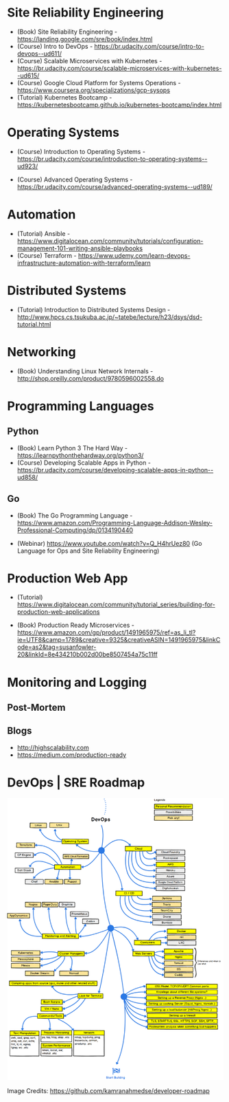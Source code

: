 # Site Reliability Engineering

- (Book) Site Reliability Engineering - https://landing.google.com/sre/book/index.html
- (Course) Intro to DevOps - https://br.udacity.com/course/intro-to-devops--ud611/
- (Course) Scalable Microservices with Kubernetes - https://br.udacity.com/course/scalable-microservices-with-kubernetes--ud615/
- (Course) Google Cloud Platform for Systems Operations - https://www.coursera.org/specializations/gcp-sysops
- (Tutorial) Kubernetes Bootcamp - https://kubernetesbootcamp.github.io/kubernetes-bootcamp/index.html

# Operating Systems
- (Course) Introduction to Operating Systems - https://br.udacity.com/course/introduction-to-operating-systems--ud923/

- (Course) Advanced Operating Systems - https://br.udacity.com/course/advanced-operating-systems--ud189/

# Automation 
- (Tutorial) Ansible - https://www.digitalocean.com/community/tutorials/configuration-management-101-writing-ansible-playbooks
- (Course) Terraform - https://www.udemy.com/learn-devops-infrastructure-automation-with-terraform/learn

# Distributed Systems

- (Tutorial) Introduction to Distributed Systems Design - http://www.hpcs.cs.tsukuba.ac.jp/~tatebe/lecture/h23/dsys/dsd-tutorial.html

# Networking

- (Book) Understanding Linux Network Internals - http://shop.oreilly.com/product/9780596002558.do

# Programming Languages

## Python

- (Book) Learn Python 3 The Hard Way - https://learnpythonthehardway.org/python3/
- (Course) Developing Scalable Apps in Python - https://br.udacity.com/course/developing-scalable-apps-in-python--ud858/

## Go
- (Book) The Go Programming Language - https://www.amazon.com/Programming-Language-Addison-Wesley-Professional-Computing/dp/0134190440

- (Webinar) https://www.youtube.com/watch?v=Q_H4hrUez80 (Go Language for Ops and Site Reliability Engineering)

# Production Web App
- (Tutorial) https://www.digitalocean.com/community/tutorial_series/building-for-production-web-applications

- (Book) Production Ready Microservices - https://www.amazon.com/gp/product/1491965975/ref=as_li_tl?ie=UTF8&camp=1789&creative=9325&creativeASIN=1491965975&linkCode=as2&tag=susanfowler-20&linkId=8e434210b002d00be8507454a75c11ff

# Monitoring and Logging

## Post-Mortem

## Blogs

- http://highscalability.com
- https://medium.com/production-ready

# DevOps | SRE Roadmap

<img src="/images/devops_roadmap.png">  

Image Credits: https://github.com/kamranahmedse/developer-roadmap